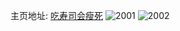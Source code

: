 主页地址: [吃寿司会瘦死](https://weibo.com/u/5677513118) 
![2001](https://wx4.sinaimg.cn/mw2000/006cegwegy1gpvvlot73xj30u00u0jun.jpg) 
![2002](https://wx4.sinaimg.cn/mw2000/006cegwegy1gpvvlunjvjj30u0167q6w.jpg) 
